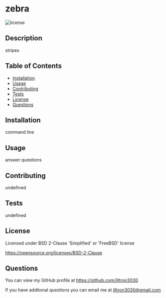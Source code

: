 # zebra

  ![license](https://img.shields.io/static/v1?label=license&message=BSD&color=brightgreen)

  ## Description
 stripes
 
 ## Table of Contents
 
 * [Installation](#installation)
 * [Usage](#usage)
 * [Contributing](#Contributing)
 * [Tests](#Tests)
 * [License](#License)
 * [Questions](#Questions)
 
 ## Installation
 command line
 
 ## Usage
 answer questions
 
 ## Contributing
 undefined
 
 ## Tests
 undefined
 
 ## License
Licensed under BSD 2-Clause 'Simplified' or 'FreeBSD' license

https://opensource.org/licenses/BSD-2-Clause
 
 ## Questions
 You can view my GitHub profile at https://github.com/illtron3030
 
 If you have additonal questions you can email me at illtron3030@gmail.com 